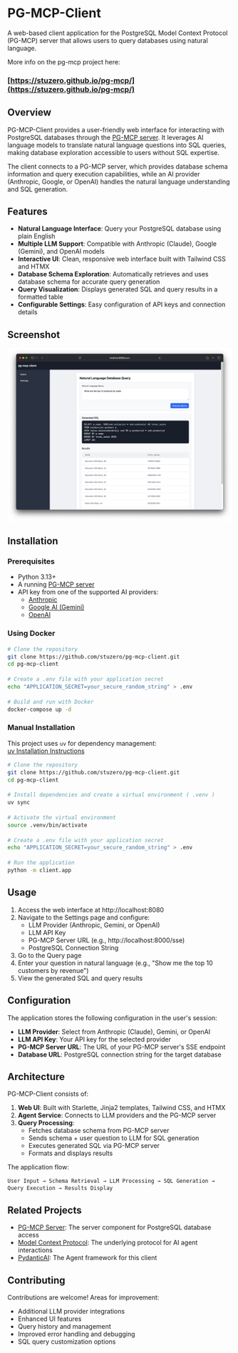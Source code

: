 # PG-MCP-Client

A web-based client application for the PostgreSQL Model Context Protocol (PG-MCP) server that allows users to query databases using natural language.  

More info on the pg-mcp project here:
### [https://stuzero.github.io/pg-mcp/](https://stuzero.github.io/pg-mcp/)

## Overview

PG-MCP-Client provides a user-friendly web interface for interacting with PostgreSQL databases through the [PG-MCP server](https://github.com/stuzero/pg-mcp-server). It leverages AI language models to translate natural language questions into SQL queries, making database exploration accessible to users without SQL expertise.

The client connects to a PG-MCP server, which provides database schema information and query execution capabilities, while an AI provider (Anthropic, Google, or OpenAI) handles the natural language understanding and SQL generation.

## Features

- **Natural Language Interface**: Query your PostgreSQL database using plain English
- **Multiple LLM Support**: Compatible with Anthropic (Claude), Google (Gemini), and OpenAI models
- **Interactive UI**: Clean, responsive web interface built with Tailwind CSS and HTMX
- **Database Schema Exploration**: Automatically retrieves and uses database schema for accurate query generation
- **Query Visualization**: Displays generated SQL and query results in a formatted table
- **Configurable Settings**: Easy configuration of API keys and connection details

## Screenshot

![PG-MCP-Client Screenshot](pg-mcp-client.png)

## Installation

### Prerequisites

- Python 3.13+
- A running [PG-MCP server](https://github.com/stuzero/pg-mcp)
- API key from one of the supported AI providers:
  - [Anthropic](https://anthropic.com/)
  - [Google AI (Gemini)](https://ai.google.dev/)
  - [OpenAI](https://openai.com/)

### Using Docker

```bash
# Clone the repository
git clone https://github.com/stuzero/pg-mcp-client.git
cd pg-mcp-client

# Create a .env file with your application secret
echo "APPLICATION_SECRET=your_secure_random_string" > .env

# Build and run with Docker
docker-compose up -d
```

### Manual Installation

This project uses `uv` for dependency management:  
[uv Installation Instructions](https://docs.astral.sh/uv/#installation)

```bash
# Clone the repository
git clone https://github.com/stuzero/pg-mcp-client.git
cd pg-mcp-client

# Install dependencies and create a virtual environment ( .venv )
uv sync

# Activate the virtual environment
source .venv/bin/activate

# Create a .env file with your application secret
echo "APPLICATION_SECRET=your_secure_random_string" > .env

# Run the application
python -m client.app
```

## Usage

1. Access the web interface at http://localhost:8080
2. Navigate to the Settings page and configure:
   - LLM Provider (Anthropic, Gemini, or OpenAI)
   - LLM API Key
   - PG-MCP Server URL (e.g., http://localhost:8000/sse)
   - PostgreSQL Connection String
3. Go to the Query page
4. Enter your question in natural language (e.g., "Show me the top 10 customers by revenue")
5. View the generated SQL and query results

## Configuration

The application stores the following configuration in the user's session:

- **LLM Provider**: Select from Anthropic (Claude), Gemini, or OpenAI
- **LLM API Key**: Your API key for the selected provider
- **PG-MCP Server URL**: The URL of your PG-MCP server's SSE endpoint
- **Database URL**: PostgreSQL connection string for the target database

## Architecture

PG-MCP-Client consists of:

1. **Web UI**: Built with Starlette, Jinja2 templates, Tailwind CSS, and HTMX
2. **Agent Service**: Connects to LLM providers and the PG-MCP server
3. **Query Processing**:
   - Fetches database schema from PG-MCP server
   - Sends schema + user question to LLM for SQL generation
   - Executes generated SQL via PG-MCP server
   - Formats and displays results

The application flow:

```
User Input → Schema Retrieval → LLM Processing → SQL Generation → 
Query Execution → Results Display
```

## Related Projects

- [PG-MCP Server](https://github.com/stuzero/pg-mcp-server): The server component for PostgreSQL database access
- [Model Context Protocol](https://modelcontextprotocol.io): The underlying protocol for AI agent interactions
- [PydanticAI](https://ai.pydantic.dev): The Agent framework for this client

## Contributing

Contributions are welcome! Areas for improvement:

- Additional LLM provider integrations
- Enhanced UI features
- Query history and management
- Improved error handling and debugging
- SQL query customization options
